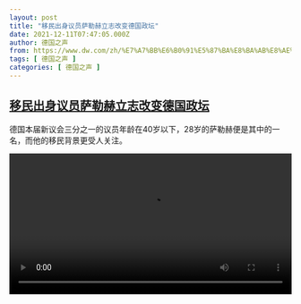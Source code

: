 ```yaml
---
layout: post
title: "移民出身议员萨勒赫立志改变德国政坛"
date: 2021-12-11T07:47:05.000Z
author: 德国之声
from: https://www.dw.com/zh/%E7%A7%BB%E6%B0%91%E5%87%BA%E8%BA%AB%E8%AE%AE%E5%91%98%E8%90%A8%E5%8B%92%E8%B5%AB%E7%AB%8B%E5%BF%97%E6%94%B9%E5%8F%98%E5%BE%B7%E5%9B%BD%E6%94%BF%E5%9D%9B/a-60066181
tags: [ 德国之声 ]
categories: [ 德国之声 ]
---
```

<!--1639208825000-->
[移民出身议员萨勒赫立志改变德国政坛](https://www.dw.com/zh/%E7%A7%BB%E6%B0%91%E5%87%BA%E8%BA%AB%E8%AE%AE%E5%91%98%E8%90%A8%E5%8B%92%E8%B5%AB%E7%AB%8B%E5%BF%97%E6%94%B9%E5%8F%98%E5%BE%B7%E5%9B%BD%E6%94%BF%E5%9D%9B/a-60066181)
------

<div>
<p>德国本届新议会三分之一的议员年龄在40岁以下，28岁的萨勒赫便是其中的一名，而他的移民背景更受人关注。</small></p><video src="https://tvdownloaddw-a.akamaihd.net/dwtv_video/flv/vdt_zh/2021/bchi211209_001_saleh_01r_sd_sor.mp4" controls style="width:100%"></video>
</div>
